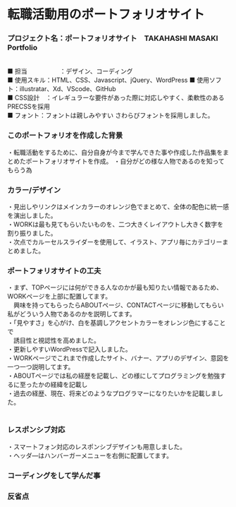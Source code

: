 # 転職活動用のポートフォリオサイト


### プロジェクト名：ポートフォリオサイト　TAKAHASHI MASAKI　Portfolio ###
<br>
■ 担当　　　　　 ：デザイン、コーディング
<br>
■ 使用スキル：HTML、CSS、Javascript、jQuery、WordPress
■ 使用ソフト：illustratar、Xd、VScode、GitHub<br>
■ CSS設計　：イレギュラーな要件があった際に対応しやすく、柔軟性のあるPRECSSを採用
<br>
■ フォント：フォントは親しみやすい さわらびフォントを採用しました。
<br>

### このポートフォリオを作成した背景 ###

・転職活動をするために、自分自身が今まで学んできた事や作成した作品集をまとめたポートフォリオサイトを作成。
・自分がどの様な人物であるのを知ってもらう為

### カラー/デザイン ###

・見出しやリンクはメインカラーのオレンジ色でまとめて、全体の配色に統一感を演出しました。<br>
・WORKは最も見てもらいたいものを、二つ大きくレイアウトし大きく数字を割り振りました。<br>
・次点でカルーセルスライダーを使用して、イラスト、アプリ毎にカテゴリーまとめました。<br>

### ポートフォリオサイトの工夫 ###

・まず、TOPページには何ができる人なのかが最も知りたい情報であるため、WORKページを上部に配置してます。<br>
　興味を持ってもらったらABOUTページ、CONTACTページに移動してもらい私がどういう人物であるのかを説明してます。<br>
・「見やすさ」を心がけ、白を基調しアクセントカラーをオレンジ色にすることで<br>
　誘目性と視認性を高めました。<br>
・更新しやすいWordPressで記入しました。<br>
・WORKページでこれまで作成したサイト、バナー、アプリのデザイン、意図を一つ一つ説明してます。<br>
・ABOUTページでは私の経歴を記載し、どの様にしてプログラミングを勉強するに至ったかの経緯を記載し<br>
・過去の経歴、現在、将来どのようなプログラマーになりたいかを記載しました。<br>
<br>
### レスポンシブ対応 ###

・スマートフォン対応のレスポンシブデザインも用意しました。<br>
・ヘッダ―はハンバーガーメニューを右側に配置してます。<br>

### コーディングをして学んだ事 ###

### 反省点 ###
